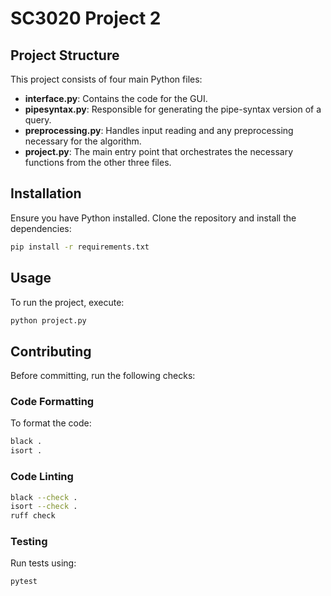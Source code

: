 # SC3020 Project 2

## Project Structure
This project consists of four main Python files:

- **interface.py**: Contains the code for the GUI.
- **pipesyntax.py**: Responsible for generating the pipe-syntax version of a query.
- **preprocessing.py**: Handles input reading and any preprocessing necessary for the algorithm.
- **project.py**: The main entry point that orchestrates the necessary functions from the other three files.

## Installation

Ensure you have Python installed. Clone the repository and install the dependencies:

```sh
pip install -r requirements.txt
```

## Usage

To run the project, execute:

```sh
python project.py
```

## Contributing
Before committing, run the following checks:

### Code Formatting
To format the code:

```sh
black .
isort .
```


### Code Linting


```sh
black --check .
isort --check .
ruff check
```

### Testing

Run tests using:

```sh
pytest
```
